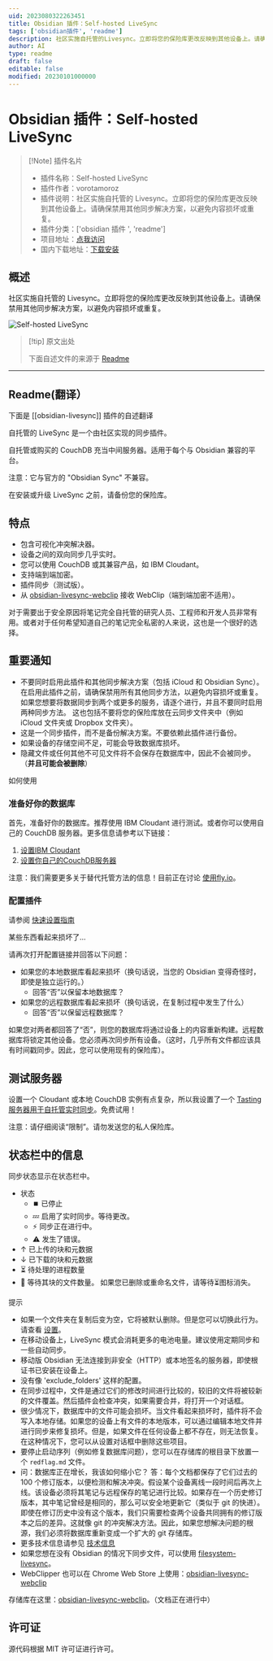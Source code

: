 ```yaml
---
uid: 2023080322263451
title: Obsidian 插件：Self-hosted LiveSync
tags: ['obsidian插件', 'readme']
description: 社区实施自托管的Livesync。立即将您的保险库更改反映到其他设备上。请确保禁用其他同步解决方案，以避免内容损坏或重复。
author: AI
type: readme
draft: false
editable: false
modified: 20230101000000
---
```


# Obsidian 插件：Self-hosted LiveSync

> [!Note] 插件名片
> - 插件名称：Self-hosted LiveSync
> - 插件作者：vorotamoroz
> - 插件说明：社区实施自托管的 Livesync。立即将您的保险库更改反映到其他设备上。请确保禁用其他同步解决方案，以避免内容损坏或重复。
> - 插件分类：['obsidian 插件 ', 'readme']
> - 项目地址：[点我访问](https://github.com/vrtmrz/obsidian-livesync)
> - 国内下载地址：[下载安装](https://pkmer.cn/products/plugin/pluginMarket/?obsidian-livesync)

## 概述

社区实施自托管的 Livesync。立即将您的保险库更改反映到其他设备上。请确保禁用其他同步解决方案，以避免内容损坏或重复。

![Self-hosted LiveSync](https://cdn.pkmer.cn/covers/obsidian-livesync_new.gif)

> [!tip] 原文出处
>
>下面自述文件的来源于 [Readme](https://ghproxy.net/https://raw.githubusercontent.com/vrtmrz/obsidian-livesync/main/README.md)
>

---

## Readme(翻译）

下面是 [[obsidian-livesync]] 插件的自述翻译

自托管的 LiveSync 是一个由社区实现的同步插件。

自托管或购买的 CouchDB 充当中间服务器。适用于每个与 Obsidian 兼容的平台。

注意：它与官方的 "Obsidian Sync" 不兼容。

在安装或升级 LiveSync 之前，请备份您的保险库。

## 特点

- 包含可视化冲突解决器。
- 设备之间的双向同步几乎实时。
- 您可以使用 CouchDB 或其兼容产品，如 IBM Cloudant。
- 支持端到端加密。
- 插件同步（测试版）。
- 从 [obsidian-livesync-webclip](https://chrome.google.com/webstore/detail/obsidian-livesync-webclip/jfpaflmpckblieefkegjncjoceapakdf) 接收 WebClip（端到端加密不适用）。

对于需要出于安全原因将笔记完全自托管的研究人员、工程师和开发人员非常有用。或者对于任何希望知道自己的笔记完全私密的人来说，这也是一个很好的选择。

## 重要通知

- 不要同时启用此插件和其他同步解决方案（包括 iCloud 和 Obsidian Sync）。在启用此插件之前，请确保禁用所有其他同步方法，以避免内容损坏或重复。如果您想要将数据同步到两个或更多的服务，请逐个进行，并且不要同时启用两种同步方法。
    这也包括不要将您的保险库放在云同步文件夹中（例如 iCloud 文件夹或 Dropbox 文件夹）。
- 这是一个同步插件，而不是备份解决方案。不要依赖此插件进行备份。
- 如果设备的存储空间不足，可能会导致数据库损坏。
- 隐藏文件或任何其他不可见文件将不会保存在数据库中，因此不会被同步。（**并且可能会被删除**）

如何使用

### 准备好你的数据库

首先，准备好你的数据库。推荐使用 IBM Cloudant 进行测试。或者你可以使用自己的 CouchDB 服务器。更多信息请参考以下链接：

1. [设置IBM Cloudant](docs/setup_cloudant.md)
2. [设置你自己的CouchDB服务器](docs/setup_own_server.md)

注意：我们需要更多关于替代托管方法的信息！目前正在讨论 [使用fly.io](https://github.com/vrtmrz/obsidian-livesync/discussions/85)。

### 配置插件

请参阅 [快速设置指南](doccs/../docs/quick_setup.md)

某些东西看起来损坏了...

请再次打开配置链接并回答以下问题：

- 如果您的本地数据库看起来损坏（换句话说，当您的 Obsidian 变得奇怪时，即使是独立运行的。）
	- 回答“否”以保留本地数据库？
- 如果您的远程数据库看起来损坏（换句话说，在复制过程中发生了什么）
	- 回答“否”以保留远程数据库？

如果您对两者都回答了“否”，则您的数据库将通过设备上的内容重新构建。远程数据库将锁定其他设备。您必须再次同步所有设备。（这时，几乎所有文件都应该具有时间戳同步。因此，您可以使用现有的保险库）。

## 测试服务器

设置一个 Cloudant 或本地 CouchDB 实例有点复杂，所以我设置了一个 [Tasting服务器用于自托管实时同步](https://olstaste.vrtmrz.net/)。免费试用！

注意：请仔细阅读“限制”。请勿发送您的私人保险库。

## 状态栏中的信息

同步状态显示在状态栏中。

- 状态
    - ⏹️ 已停止
    - 💤 启用了实时同步。等待更改。
    - ⚡️ 同步正在进行中。
    - ⚠ 发生了错误。
- ↑ 已上传的块和元数据
- ↓ 已下载的块和元数据
- ⏳ 待处理的进程数量
- 🧩 等待其块的文件数量。
如果您已删除或重命名文件，请等待⏳图标消失。

提示

- 如果一个文件夹在复制后变为空，它将被默认删除。但是您可以切换此行为。请查看 [设置](docs/settings.md)。
- 在移动设备上，LiveSync 模式会消耗更多的电池电量。建议使用定期同步和一些自动同步。
- 移动版 Obsidian 无法连接到非安全（HTTP）或本地签名的服务器，即使根证书已安装在设备上。
- 没有像 'exclude_folders' 这样的配置。
- 在同步过程中，文件是通过它们的修改时间进行比较的，较旧的文件将被较新的文件覆盖。然后插件会检查冲突，如果需要合并，将打开一个对话框。
- 很少情况下，数据库中的文件可能会损坏。当文件看起来损坏时，插件将不会写入本地存储。如果您的设备上有文件的本地版本，可以通过编辑本地文件并进行同步来修复损坏。但是，如果文件在任何设备上都不存在，则无法恢复。在这种情况下，您可以从设置对话框中删除这些项目。
- 要停止启动序列（例如修复数据库问题），您可以在存储库的根目录下放置一个 `redflag.md` 文件。
- 问：数据库正在增长，我该如何缩小它？
  答：每个文档都保存了它们过去的 100 个修订版本，以便检测和解决冲突。假设某个设备离线一段时间后再次上线。该设备必须将其笔记与远程保存的笔记进行比较。如果存在一个历史修订版本，其中笔记曾经是相同的，那么可以安全地更新它（类似于 git 的快进）。即使在修订历史中没有这个版本，我们只需要检查两个设备共同拥有的修订版本之后的差异。这就像 git 的冲突解决方法。因此，如果您想解决问题的根源，我们必须将数据库重新变成一个扩大的 git 存储库。
- 更多技术信息请参见 [技术信息](docs/tech_info.md)
- 如果您想在没有 Obsidian 的情况下同步文件，可以使用 [filesystem-livesync](https://github.com/vrtmrz/filesystem-livesync)。
- WebClipper 也可以在 Chrome Web Store 上使用：[obsidian-livesync-webclip](https://chrome.google.com/webstore/detail/obsidian-livesync-webclip/jfpaflmpckblieefkegjncjoceapakdf)

存储库在这里：[obsidian-livesync-webclip](https://github.com/vrtmrz/obsidian-livesync-webclip)。（文档正在进行中）

## 许可证

源代码根据 MIT 许可证进行许可。
